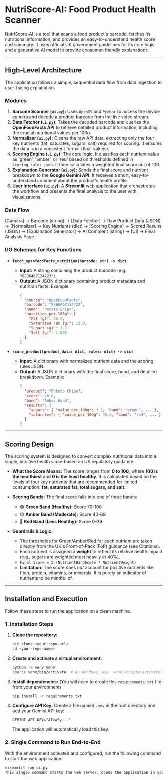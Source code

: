 # NutriScore-AI: Food Product Health Scanner

NutriScore-AI is a tool that scans a food product's barcode, fetches its nutritional information, and provides an easy-to-understand health score and summary. It uses official UK government guidelines for its core logic and a generative AI model to provide consumer-friendly explanations.

---

## High-Level Architecture

The application follows a simple, sequential data flow from data ingestion to user-facing explanation.

### Modules

1.  **Barcode Scanner (`ui.py`):** Uses `OpenCV` and `Pyzbar` to access the device camera and decode a product barcode from the live video stream.
2.  **Data Fetcher (`ui.py`):** Takes the decoded barcode and queries the **OpenFoodFacts API** to retrieve detailed product information, including the crucial nutritional values per 100g.
3.  **Normalizer (`ui.py`):** Cleans the raw API data, extracting only the four key nutrients (fat, saturates, sugars, salt) required for scoring. It ensures the data is in a consistent format (float values).
4.  **Scoring Engine (`ui.py`):** The core logic. It classifies each nutrient value as 'green', 'amber', or 'red' based on thresholds defined in `scoring_rules.json`. It then calculates a weighted final score out of 100.
5.  **Explanation Generator (`ui.py`):** Sends the final score and nutrient breakdown to the **Google Gemini API**. It receives a short, easy-to-understand comment about the product's health profile.
6.  **User Interface (`ui.py`):** A **Streamlit** web application that orchestrates the workflow and presents the final analysis to the user with visualizations.

### Data Flow

[Camera] -> Barcode (string) -> [Data Fetcher] -> Raw Product Data (JSON) -> [Normalizer] -> Key Nutrients (dict) -> [Scoring Engine] -> Scored Results (JSON) -> [Explanation Generator] -> AI Comment (string) -> [UI] -> Final Analysis Page

### I/O Schemas for Key Functions

* **`fetch_openfoodfacts_nutrition(barcode: str) -> dict`**
    * **Input:** A string containing the product barcode (e.g., `"8886467124723"`).
    * **Output:** A JSON dictionary containing product metadata and nutrition facts. Example:
        ```json
        {
          "source": "OpenFoodFacts",
          "barcode": "8886467124723",
          "name": "Potato Chips",
          "nutrition_per_100g": {
            "Fat (g)": 30.9,
            "Saturated Fat (g)": 15.0,
            "Sugars (g)": 3.2,
            "Salt (g)": 1.605
          }
        }
        ```

* **`score_product(product_data: dict, rules: dict) -> dict`**
    * **Input:** A dictionary with normalized nutrient data and the scoring rules JSON.
    * **Output:** A JSON dictionary with the final score, band, and detailed breakdown. Example:
        ```json
        {
          "product": "Potato Chips",
          "score": 40.0,
          "band": "Amber Band",
          "results": {
            "sugars": { "value_per_100g": 3.2, "band": "green", ... },
            "saturates": { "value_per_100g": 15.0, "band": "red", ... }
          }
        }
        ```

---

## Scoring Design

The scoring system is designed to convert complex nutritional data into a single, intuitive health score based on UK regulatory guidance.

* **What the Score Means:** The score ranges from **0 to 100**, where **100 is the healthiest** and **0 is the least healthy**. It is calculated based on the levels of four key nutrients that are recommended for limited consumption: **fat, saturated fat, total sugars, and salt.**

* **Scoring Bands:** The final score falls into one of three bands:
    * 🟢 **Green Band (Healthy):** Score 70-100
    * 🟡 **Amber Band (Moderate):** Score 40-69
    * 🔴 **Red Band (Less Healthy):** Score 0-39

* **Guardrails & Logic:**
    * The thresholds for Green/Amber/Red for each nutrient are taken directly from the UK's Front-of-Pack (FoP) guidance (see Citations).
    * Each nutrient is assigned a **weight** to reflect its relative health impact (e.g., sugars are weighted most heavily at 40%).
    * `Final Score = Σ (NutrientBandScore * NutrientWeight)`
    * **Limitation:** The score does *not* account for positive nutrients like fiber, protein, vitamins, or minerals. It is purely an indicator of nutrients to be mindful of.

---

## Installation and Execution

Follow these steps to run the application on a clean machine.

### 1. Installation Steps

1.  **Clone the repository:**
    ```bash
    git clone <your-repo-url>
    cd <your-repo-name>
    ```
2.  **Create and activate a virtual environment:**
    ```bash
    python -m venv venv
    source venv/bin/activate  # On Windows, use `venv\Scripts\activate`
    ```
3.  **Install dependencies:** (You will need to create this `requirements.txt` file from your environment)
    ```bash
    pip install -r requirements.txt
    ```
4.  **Configure API Key:**
    Create a file named `.env` in the root directory and add your Gemini API key:
    ```
    GEMINI_API_KEY="AIzaSy..."
    ```
    The application will automatically load this key.

### 2. Single Command to Run End-to-End

With the environment activated and configured, run the following command to start the web application:

```bash
streamlit run ui.py
This single command starts the web server, opens the application in your browser, and makes all functionality (camera scanning, analysis, etc.) available.
